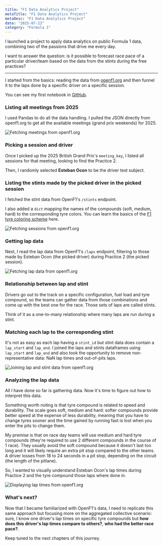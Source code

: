 ```yaml
---
title: "F1 Data Analytics Project"
metaTitle: "F1 Data Analytics Project"
metaDesc: "F1 Data Analytics Project"
date: "2025-07-23"
category: "Formula 1"
---
```


I launched a project to apply data analytics on public Formula 1 data, combining two of the passions that drive me every day.

I want to answer the question: is it possible to forecast race pace of a particular driver/team based on the data from the stints during the free practices?

---

I started from the basics: reading the data from [openf1.org](https://openf1.org) and then funnel it to the laps done by a specific driver on a specific session.

You can see my first notebook in [GitHub](https://github.com/aleaugustog/f1-analytics/blob/main/exploratory/individual_stints.ipynb).

### Listing all meetings from 2025

I used Pandas to do all the data handling. I pulled the JSON directly from openf1.org to get all the available meetings (grand prix weekends) for 2025.

![Fetching meetings from openf1.org](/images/posts/0100-f1-data-analytics-project/screenshot1.png)

### Picking a session and driver

Once I picked up the 2025 British Grand Prix's `meeting_key`, I listed all sessions for that meeting, looking to find the Practice 2.

Then, I randomly selected **Esteban Ocon** to be the driver test subject.

### Listing the stints made by the picked driver in the picked session

I fetched the stint data from OpenF1's `/stints` endpoint.

I also added a `dict` mapping the names of the compounds (soft, medium, hard) to the corresponding tyre colors. You can learn the basics of the [F1 tyre coloring scheme](https://www.formula1.com/en/latest/article/the-beginners-guide-to-formula-1-tyres.61SvF0Kfg29UR2SPhakDqd) here.

![Fetching sessions from openf1.org](/images/posts/0100-f1-data-analytics-project/screenshot2.png)

### Getting lap data

Next, I read the lap data from OpenF1's `/laps` endpoint, filtering to those made by Esteban Ocon (the picked driver) during Practice 2 (the picked session).

![Fetching lap data from openf1.org](/images/posts/0100-f1-data-analytics-project/screenshot3.png)

### Relationship between lap and stint

Drivers go out to the track on a specific configuration, fuel load and tyre compound, so the teams can gather data from those combinations and come up with the best one for the race. Those sets of laps are called stints.

Think of it as a one-to-many relationship where many laps are run during a stint.

### Matching each lap to the corresponding stint

It's not as easy as each lap having a `stint_id` but stint data does contain a `lap_start` and `lap_end`. I joined the laps and stints dataframes using `lap_start` and `lap_end` and also took the opportunity to remove non-representative data: NaN lap times and out-of-pits laps.

![Joining lap and stint data from openf1.org](/images/posts/0100-f1-data-analytics-project/screenshot4.png)

### Analyzing the lap data

All I have done so far is gathering data. Now it's time to figure out how to interpret this data.

Something worth noting is that tyre compound is related to speed and durability. The scale goes soft, medium and hard: softer compounds provide better speed at the expense of less durability, meaning that you have to change tyres sooner and the time gained by running fast is lost when you enter the pits to change them.

My premise is that on race day teams will use medium and hard tyre compounds (they're required to use 2 different compounds in the course of 1 race). They usually avoid the soft compound because it doesn't last too long and it will likely require an extra pit stop compared to the other teams. A driver losses from 18 to 24 seconds in a pit stop, depending on the circuit (the length of the pitlane).

So, I wanted to visually understand Esteban Ocon's lap times during Practice 2 and the tyre compound those laps where done in.

![Displaying lap times from openf1.org](/images/posts/0100-f1-data-analytics-project/chart1.png)

### What's next?

Now that I became familiarized with OpenF1's data, I need to replicate this same approach but focusing more on the aggregated collective scenario: sure, I know one driver's lap times on specific tyre compounds but **how does this driver's lap times compare to others?**, **who had the better race pace?**.

Keep tuned to the next chapters of this journey.
